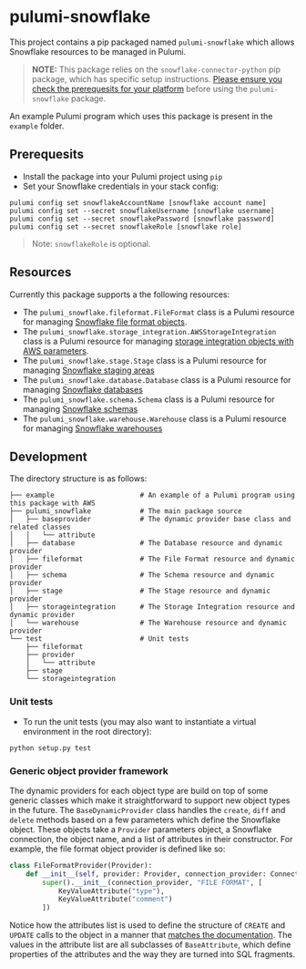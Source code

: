 # pulumi-snowflake

This project contains a pip packaged named `pulumi-snowflake` which allows Snowflake resources to be managed in Pulumi.

> **NOTE:** This package relies on the `snowflake-connector-python` pip package, which has specific setup instructions.  [Please ensure you check the prerequesits for your platform](https://docs.snowflake.net/manuals/user-guide/python-connector-install.html) before using the `pulumi-snowflake` package.

An example Pulumi program which uses this package is present in the `example` folder.

## Prerequesits

* Install the package into your Pulumi project using `pip`
* Set your Snowflake credentials in your stack config:

```
pulumi config set snowflakeAccountName [snowflake account name]
pulumi config set --secret snowflakeUsername [snowflake username]
pulumi config set --secret snowflakePassword [snowflake password]
pulumi config set --secret snowflakeRole [snowflake role]
```

> Note: `snowflakeRole` is optional.

## Resources

Currently this package supports a the following resources:

* The `pulumi_snowflake.fileformat.FileFormat` class is a Pulumi resource for managing [Snowflake file format objects](https://docs.snowflake.net/manuals/sql-reference/sql/create-file-format.html).
* The `pulumi_snowflake.storage_integration.AWSStorageIntegration` class is a Pulumi resource for managing [storage integration objects with AWS parameters](https://docs.snowflake.net/manuals/sql-reference/sql/create-storage-integration.html).
* The `pulumi_snowflake.stage.Stage` class is a Pulumi resource for managing [Snowflake staging areas](https://docs.snowflake.net/manuals/sql-reference/sql/create-stage.html)
* The `pulumi_snowflake.database.Database` class is a Pulumi resource for managing [Snowflake databases](https://docs.snowflake.net/manuals/sql-reference/sql/create-database.html)
* The `pulumi_snowflake.schema.Schema` class is a Pulumi resource for managing [Snowflake schemas](https://docs.snowflake.net/manuals/sql-reference/sql/create-schema.html)
* The `pulumi_snowflake.warehouse.Warehouse` class is a Pulumi resource for managing [Snowflake warehouses](https://docs.snowflake.net/manuals/sql-reference/sql/create-warehouse.html)

## Development

The directory structure is as follows:

```
├── example                     # An example of a Pulumi program using this package with AWS
├── pulumi_snowflake            # The main package source
│   ├── baseprovider            # The dynamic provider base class and related classes
│   │   └── attribute
│   ├── database                # The Database resource and dynamic provider
│   ├── fileformat              # The File Format resource and dynamic provider
│   ├── schema                  # The Schema resource and dynamic provider
│   ├── stage                   # The Stage resource and dynamic provider
│   ├── storageintegration      # The Storage Integration resource and dynamic provider
│   └── warehouse               # The Warehouse resource and dynamic provider
└── test                        # Unit tests
    ├── fileformat
    ├── provider
    │   └── attribute
    ├── stage
    └── storageintegration
```

### Unit tests

* To run the unit tests (you may also want to instantiate a virtual environment in the root directory):

```
python setup.py test
```

### Generic object provider framework

The dynamic providers for each object type are build on top of some generic classes which make it straightforward to support new object types in the future.  The `BaseDynamicProvider` class handles the `create`, `diff` and `delete` methods based on a few parameters which define the Snowflake object.  These objects take a `Provider` parameters object, a Snowflake connection, the object name, and a list of attributes in their constructor.  For example, the file format object provider is defined like so:

```python
class FileFormatProvider(Provider):
    def __init__(self, provider: Provider, connection_provider: ConnectionProvider):
        super().__init__(connection_provider, "FILE FORMAT", [
            KeyValueAttribute("type"),
            KeyValueAttribute("comment")
        ])
```

Notice how the attributes list is used to define the structure of `CREATE` and `UPDATE` calls to the object in a manner that [matches the documentation](https://docs.snowflake.net/manuals/sql-reference/sql/create-file-format.html).  The values in the attribute list are all subclasses of `BaseAttribute`, which define properties of the attributes and the way they are turned into SQL fragments.

